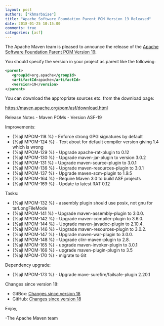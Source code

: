 ```yaml
---
layout: post
authors: ["khmarbaise"]
title: "Apache Software Foundation Parent POM Version 19 Released"
date: 2018-01-25 10:15:00
comments: true
categories: [asf]
---
```

The Apache Maven team is pleased to announce the release of the 
[Apache Software Foundation Parent POM Version 19](https://maven.apache.org/pom/asf/).

You should specify the version in your project as parent like the following:

``` xml
<parent>
   <groupId>org.apache</groupId>
   <artifactId>apache</artifactId>
   <version>19</version>
</parent>
```
You can download the appropriate sources etc. from the download page:

https://maven.apache.org/pom/asf/download.html


<!-- more -->

Release Notes - Maven POMs - Version ASF-19

Improvements:

 * {%ajl MPOM-118 %} - Enforce strong GPG signatures by default
 * {%ajl MPOM-124 %} - Text about for default compiler version giving 1.4 which is wrong
 * {%ajl MPOM-129 %} - Upgrade apache-rat-plugin to 0.12
 * {%ajl MPOM-130 %} - Upgrade maven-jar-plugin to version 3.0.2
 * {%ajl MPOM-131 %} - Upgrade maven-source-plugin to 3.0.1
 * {%ajl MPOM-136 %} - Upgrade maven-resources-plugin to 3.0.1
 * {%ajl MPOM-137 %} - Upgrade maven-scm-plugin to 1.9.5
 * {%ajl MPOM-164 %} - Require Maven 3.0 to build ASF projects
 * {%ajl MPOM-169 %} - Update to latest RAT 0.12

Tasks:

 * {%ajl MPOM-132 %} - assembly plugin should use posix, not gnu for tarLongFileMode
 * {%ajl MPOM-141 %} - Upgrade maven-assembly-plugin to 3.0.0.
 * {%ajl MPOM-142 %} - Upgrade maven-compiler-plugin to 3.6.0.
 * {%ajl MPOM-144 %} - Upgrade maven-javadoc-plugin to 2.10.4.
 * {%ajl MPOM-146 %} - Upgrade maven-resources-plugin to 3.0.2.
 * {%ajl MPOM-147 %} - Upgrade maven-war-plugin to 3.0.0.
 * {%ajl MPOM-148 %} - Upgrade clirr-maven-plugin to 2.8.
 * {%ajl MPOM-165 %} - upgrade maven-invoker-plugin to 3.0.1
 * {%ajl MPOM-166 %} - upgrade maven-plugin-plugin to 3.5
 * {%ajl MPOM-170 %} - migrate to Git
 
Dependency upgrade:

 * {%ajl MPOM-173 %} - Upgrade mave-surefire/failsafe-plugin 2.20.1

Changes since version 18:

 * GitBox: [Changes since version 18][change-18]
 * GitHub: [Changes since version 18][change-github-18]


Enjoy,
    
-The Apache Maven team

[change-18]: https://gitbox.apache.org/repos/asf?p=maven-apache-parent.git;a=blobdiff;f=pom.xml;hb=apache-19;hpb=apache-18
[change-github-18]: https://github.com/apache/maven-apache-parent/compare/apache-18...apache-19


